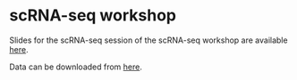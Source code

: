 # scRNA-seq workshop
Slides for the scRNA-seq session of the scRNA-seq workshop are available [here]().

Data can be downloaded from [here](https://www.dropbox.com/scl/fo/x7ogrbd6e7kppbnht65ee/h?rlkey=2iq0ak9xytrzp87608lr8474o&dl=0). 



